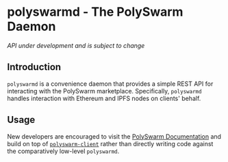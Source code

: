 # polyswarmd - The PolySwarm Daemon

*API under development and is subject to change*

## Introduction

`polyswarmd` is a convenience daemon that provides a simple REST API for interacting with the PolySwarm marketplace. Specifically, `polyswarmd` handles interaction with Ethereum and IPFS nodes on clients' behalf.


## Usage

New developers are encouraged to visit the [PolySwarm Documentation](https://docs.polyswarm.io) and build on top of [`polyswarm-client`](https://github.com/polyswarm/polyswarm-client) rather than directly writing code against the comparatively low-level `polyswarmd`.

